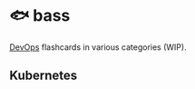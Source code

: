 # 🐟 bass
[DevOps](https://en.wikipedia.org/wiki/DevOps) flashcards in various categories (WIP).

## Kubernetes

<dl>
 <dt></dt>
 <dd></dd>
</dl>
